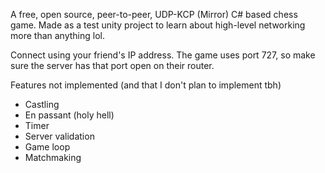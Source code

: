 A free, open source, peer-to-peer, UDP-KCP (Mirror) C# based chess game.
Made as a test unity project to learn about high-level networking more than anything lol.

Connect using your friend's IP address. The game uses port 727, so make sure the server has that port open on their router.

Features not implemented (and that I don't plan to implement tbh)
- Castling
- En passant (holy hell)
- Timer
- Server validation
- Game loop
- Matchmaking

